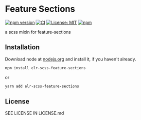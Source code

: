 # Feature Sections

[![npm version](http://img.shields.io/npm/v/elr-scss-feature-sections.svg)](https://www.npmjs.org/package/elr-scss-feature-sections)
[![CI](https://github.com/Beth3346/elr-scss-feature-sections/actions/workflows/node.js.yml/badge.svg)](https://github.com/Beth3346/elr-scss-feature-sections/actions/workflows/node.js.yml)
[![License: MIT](https://img.shields.io/badge/License-MIT-yellow.svg)](https://opensource.org/licenses/MIT)
[![npm](https://img.shields.io/npm/dm/elr-scss-feature-sections.svg?style=flat)](https://npmjs.com/package/elr-scss-feature-sections)

a scss mixin for feature-sections

## Installation

Download node at [nodejs.org](http://nodejs.org) and install it, if you haven't already.

```sh
npm install elr-scss-feature-sections
```

or

```sh
yarn add elr-scss-feature-sections
```

## License

SEE LICENSE IN LICENSE.md
